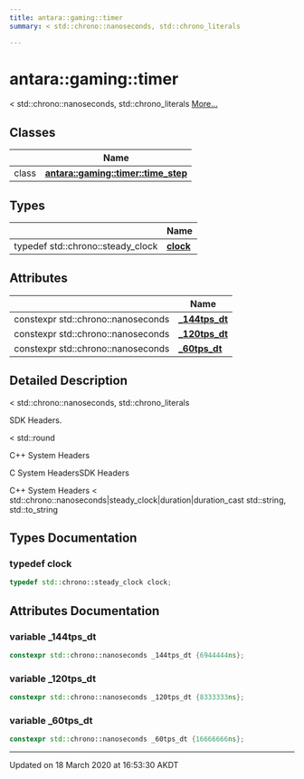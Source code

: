```yaml
---
title: antara::gaming::timer
summary: < std::chrono::nanoseconds, std::chrono_literals  

---
```


# antara::gaming::timer




< std::chrono::nanoseconds, std::chrono_literals  [More...](#detailed-description)






## Classes

|                | Name           |
| -------------- | -------------- |
| class | **[antara::gaming::timer::time_step](Classes/classantara_1_1gaming_1_1timer_1_1time__step.md)**  |

## Types

|                | Name           |
| -------------- | -------------- |
| typedef std::chrono::steady_clock | **[clock](Namespaces/namespaceantara_1_1gaming_1_1timer.md#typedef-clock)**  |


## Attributes

|                | Name           |
| -------------- | -------------- |
| constexpr std::chrono::nanoseconds | **[_144tps_dt](Namespaces/namespaceantara_1_1gaming_1_1timer.md#variable-_144tps_dt)**  |
| constexpr std::chrono::nanoseconds | **[_120tps_dt](Namespaces/namespaceantara_1_1gaming_1_1timer.md#variable-_120tps_dt)**  |
| constexpr std::chrono::nanoseconds | **[_60tps_dt](Namespaces/namespaceantara_1_1gaming_1_1timer.md#variable-_60tps_dt)**  |



## Detailed Description

< std::chrono::nanoseconds, std::chrono_literals 

























SDK Headers.

< std::round

C++ System Headers

C System HeadersSDK Headers

C++ System Headers < std::chrono::nanoseconds|steady_clock|duration|duration_cast std::string, std::to_string 



## Types Documentation

### typedef clock

```cpp
typedef std::chrono::steady_clock clock;
```






























## Attributes Documentation

### variable _144tps_dt

```cpp
constexpr std::chrono::nanoseconds _144tps_dt {6944444ns};
```




























### variable _120tps_dt

```cpp
constexpr std::chrono::nanoseconds _120tps_dt {8333333ns};
```




























### variable _60tps_dt

```cpp
constexpr std::chrono::nanoseconds _60tps_dt {16666666ns};
```































-------------------------------

Updated on 18 March 2020 at 16:53:30 AKDT